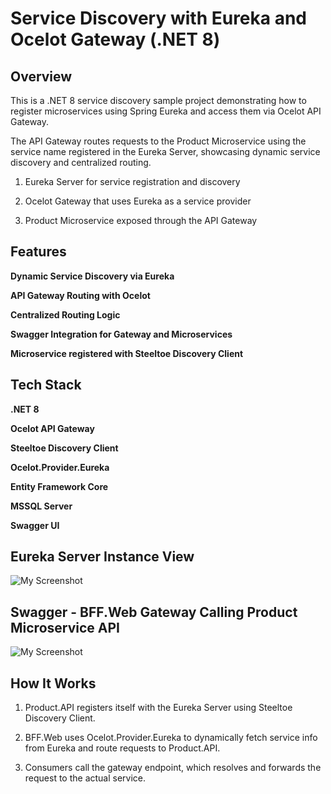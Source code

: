 # Service Discovery with Eureka and Ocelot Gateway (.NET 8)

## Overview
This is a .NET 8 service discovery sample project demonstrating how to register microservices using Spring Eureka and access them via Ocelot API Gateway.

The API Gateway routes requests to the Product Microservice using the service name registered in the Eureka Server, showcasing dynamic service discovery and centralized routing.

1. Eureka Server for service registration and discovery

2. Ocelot Gateway that uses Eureka as a service provider

3. Product Microservice exposed through the API Gateway

## Features
**Dynamic Service Discovery via Eureka**

**API Gateway Routing with Ocelot**

**Centralized Routing Logic**

**Swagger Integration for Gateway and Microservices**

**Microservice registered with Steeltoe Discovery Client**

## Tech Stack
**.NET 8**

**Ocelot API Gateway**

**Steeltoe Discovery Client**

**Ocelot.Provider.Eureka**

**Entity Framework Core**

**MSSQL Server**

**Swagger UI**

## Eureka Server Instance View
![My Screenshot](Publisher/Screenshot/Kafka_Topic.jpg)

## Swagger - BFF.Web Gateway Calling Product Microservice API
![My Screenshot](Publisher/Screenshot/Message_Sender.jpg)

## How It Works
1. Product.API registers itself with the Eureka Server using Steeltoe Discovery Client.

2. BFF.Web uses Ocelot.Provider.Eureka to dynamically fetch service info from Eureka and route requests to Product.API.

3. Consumers call the gateway endpoint, which resolves and forwards the request to the actual service.
